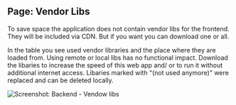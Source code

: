 ## Page: Vendor Libs

To save space the application does not contain vendor libs for the frontend. They will be included via CDN. But if you want you can download one or all.

In the table you see used vendor libraries and the place where they are loaded from. Using remote or local libs has no functional impact.
Download the libaries to increase the speed of this web app and/ or to run it without additional internet access.
Libaries marked with "(not used anymore)" were replaced and can be deleted locally.

![Screenshot: Backend - Vendow libs](/images/usage-03-settings-vendorlibs.png)